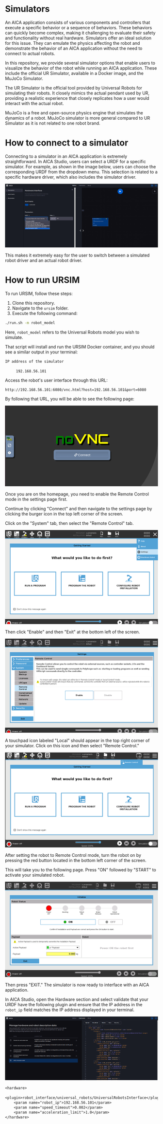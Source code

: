 # Simulators

An AICA application consists of various components and controllers that execute a specific behavior or a sequence of 
behaviors. These behaviors can quickly become complex, making it challenging to evaluate their safety and functionality
 without real hardware. Simulators offer an ideal solution for this issue. They can emulate the physics affecting the 
 robot and demonstrate the behavior of an AICA application without the need to connect to actual robots.

In this repository, we provide several simulator options that enable users to visualize the behavior of the robot while 
running an AICA application. These include the official UR Simulator, available in a Docker image, and the MuJoCo Simulator.

The UR Simulator is the official tool provided by Universal Robots for simulating their robots. It closely mimics the 
actual pendant used by UR, providing a realistic experience that closely replicates how a user would interact with the 
actual robot. 

MuJoCo is a free and open-source physics engine that simulates the dynamics of a robot. MuJoCo simulator is more general 
compared to UR Simulator as it is not related to one robot brand.


# How to connect to a simulator

Connecting to a simulator in an AICA application is extremely straightforward. In AICA Studio, users can select a URDF 
for a specific simulator. For example, as shown in the image below, users can choose the corresponding URDF from the 
dropdown menu. This selection is related to a specific hardware driver, which also includes the simulator driver.

![URDF Selection](./images/urdf_selection.png)

This makes it extremely easy for the user to switch between a simulated robot driver and an actual robot driver.

# How to run URSIM

To run URSIM, follow these steps:

1. Clone this repository.
2. Navigate to the `ursim` folder.
3. Execute the following command:

```sh
./run.sh -m robot_model
```

Here, `robot_model` refers to the Universal Robots model you wish to simulate.

That script will install and run the URSIM Docker container, and you should see a similar output in your terminal:

```
IP address of the simulator

     192.168.56.101
```

Access the robot's user interface through this URL:

```
http://192.168.56.101:6080/vnc.html?host=192.168.56.101&port=6080
```

By following that URL, you will be able to see the following page:

![Home page](./images/homepage.png)

Once you are on the homepage, you need to enable the Remote Control mode in the settings page first. 

Continue by clicking "Connect" and then navigate to the settings page by clicking the burger icon in the top left corner
of the screen.

Click on the "System" tab, then select the "Remote Control" tab.

![Selection Open](./images/selection.png)

Then click "Enable" and then "Exit" at the bottom left of the screen.

![Settings](./images/settings.png)

A touchpad icon labeled "Local" should appear in the top right corner of your simulator. Click on this icon and then
select "Remote Control."

![Remote control](./images/remote_control.png)

After setting the robot to Remote Control mode, turn the robot on by pressing the red button located in the bottom left
corner of the screen.

This will take you to the following page. Press "ON" followed by "START" to activate your simulated robot.

![Robot on](./images/robot_on.png)

Then press "EXIT." The simulator is now ready to interface with an AICA application.

In AICA Studio, open the Hardware section and select validate that your URDF have the following plugin and ensure that 
the IP address in the `robot_ip` field matches the IP address displayed in your terminal.

![Hardware descriptions](./images/hardware_description.png)

```
<hardware>
    <plugin>robot_interface/universal_robots/UniversalRobotsInterface</plugin>
    <param name="robot_ip">192.168.56.101</param>
    <param name="speed_timeout">0.002</param>
    <param name="acceleration_limit">1.0</param>
</hardware>
```